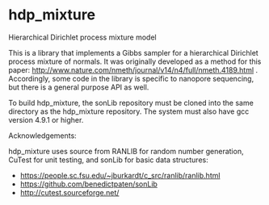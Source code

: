 # hdp_mixture
Hierarchical Dirichlet process mixture model

This is a library that implements a Gibbs sampler for a hierarchical Dirichlet process mixture of normals. It was originally developed as a method for this paper: http://www.nature.com/nmeth/journal/v14/n4/full/nmeth.4189.html . Accordingly, some code in the library is specific to nanopore sequencing, but there is a general purpose API as well.

To build hdp_mixture, the sonLib repository must be cloned into the same directory as the hdp_mixture repository. The system must also have gcc version 4.9.1 or higher.

Acknowledgements:

hdp_mixture uses source from RANLIB for random number generation, CuTest for unit testing, and sonLib for basic data structures:
- https://people.sc.fsu.edu/~jburkardt/c_src/ranlib/ranlib.html
- https://github.com/benedictpaten/sonLib
- http://cutest.sourceforge.net/
